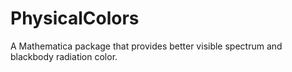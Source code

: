# PhysicalColors
A Mathematica package that provides better visible spectrum and blackbody radiation color.
